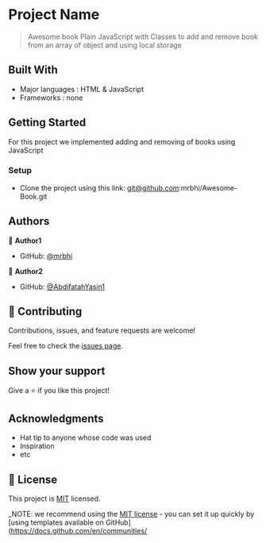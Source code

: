 # Project Name

> Awesome book
  Plain JavaScript with Classes to add and remove book from an array of object and using local storage

## Built With

- Major languages : HTML & JavaScript
- Frameworks : none

## Getting Started

For this project we implemented adding and removing of books using JavaScript

### Setup

- Clone the project using this link: git@github.com:mrbhi/Awesome-Book.git

## Authors

👤 **Author1**

- GitHub: [@mrbhi](https://github.com/mrbhi/Awesome-Book)

👤 **Author2**

- GitHub: [@AbdifatahYasin1](https://github.com/AbdifatahYasin1/Awesome-Book)

## 🤝 Contributing

Contributions, issues, and feature requests are welcome!

Feel free to check the [issues page](../../issues/).

## Show your support

Give a ⭐️ if you like this project!

## Acknowledgments

- Hat tip to anyone whose code was used
- Inspiration
- etc

## 📝 License

This project is [MIT](./MIT.md) licensed.

_NOTE: we recommend using the
[MIT license](https://choosealicense.com/licenses/mit/) - you can set it up
quickly by
[using templates available on GitHub](https://docs.github.com/en/communities/
